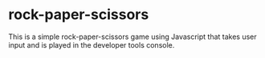 # rock-paper-scissors
This is a simple rock-paper-scissors game using Javascript that takes user input and is played in the developer tools console.
